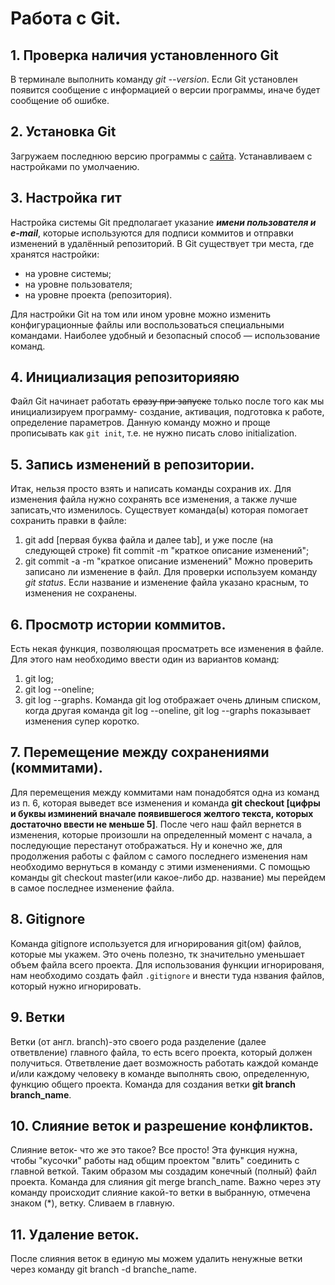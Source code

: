 # Работа с Git.
## 1. Проверка наличия установленного Git
В терминале выполнить команду *git --version*. Если Git установлен появится сообщение с информацией о версии программы, иначе будет сообщение об ошибке.
## 2. Установка Git
Загружаем последнюю версию программы с [сайта](https://git-scm.com/downloads). Устанавливаем с настройками по умолчаению.
## 3. Настройка гит
Настройка системы Git предполагает указание **_имени пользователя и e-mail_**, которые используются для подписи коммитов и отправки изменений в удалённый репозиторий.
В Git существует три места, где хранятся настройки:
* на уровне системы;
* на уровне пользователя;
* на уровне проекта (репозитория).

 Для настройки Git на том или ином уровне можно изменить конфигурационные файлы или воспользоваться специальными командами. Наиболее удобный и безопасный способ — использование команд.
 ## 4. Инициализация репозиторияяю
Файл Git начинает работать ~~сразу при запуске~~ только после того как мы инициализируем программу- создание, активация, подготовка к работе, определение параметров. Данную команду можно и проще прописывать как `git init`, т.е. не нужно писать слово initialization.
## 5. Запись изменений в репозитории.
Итак, нельзя просто взять и написать команды сохранив их. Для изменения файла нужно сохранять все изменения, а также лучше записать,что изменилось. Существует командa(ы) которая помогает сохранить правки в файле:
1. git add [первая буква файла и далее tab], и уже после (на следующей строке) fit commit -m "краткое описание изменений";
2. git commit -a -m "краткое описание изменений" 
Можно проверить записано ли изменение в файл. Для проверки используем команду *git status*. Если название и изменение файла указано красным, то изменения не сохранены.
## 6. Просмотр истории коммитов.
Есть некая функция, позволяющая просматреть все изменения в файле. Для этого нам необходимо ввести один из вариантов команд:
1. git log;
2. git log --oneline;
3. git log --graphs.
Команда git log отображает очень длиным списком, когда другая команда git log --oneline, git log --graphs показывает изменения супер коротко.
## 7. Перемещение между сохранениями (коммитами).
Для перемещения между коммитами нам понадобятся одна из команд из п. 6, которая выведет все изменения и команда **git checkout [цифры и буквы изминений вначале появившегося желтого текста, которых достаточно ввести не меньше 5]**. После чего наш файл вернется в изменения, которые произошли на определенный момент с начала, а последующие перестанут отображаться. Ну и конечно же, для продолжения работы с файлом с самого последнего изменения нам необходимо вернуться в команду с этими изменениями. С помощью команды git checkout master(или какое-либо др. название) мы перейдем в самое последнее изменение файла.
## 8. Gitignore
Команда gitignore используется для игнорирования git(ом) файлов, которые мы укажем. Это очень полезно, тк значительно уменьшает объем файла всего проекта.
Для использования функции игнорированя, нам необходимо создать файл `.gitignore` и внести туда нзвания файлов, который нужно игнорировать.
## 9. Ветки
 Ветки (от англ. branch)-это своего рода разделение (далее ответвление) главного файла, то есть всего проекта, который должен получиться. Ответвление дает возможность работать каждой команде и/или каждому человеку в команде выполнять свою, определенную, функцию общего проекта. Команда для создания ветки **git branch branch_name**.
 ## 10. Слияние веток и разрешение конфликтов.
 Слияние веток- что же это такое?
Все просто! Эта функция нужна, чтобы "кусочки" работы над общим проектом "влить" соединить с главной веткой. Таким образом мы создадим конечный (полный) файл проекта.
Команда для слияния git merge branch_name. 
Важно через эту команду происходит слияние какой-то ветки в выбранную, отмечена знаком (*), ветку. Сливаем в главную.
## 11. Удаление веток.
После слияния веток в единую мы можем удалить ненужные ветки через команду git branch -d branche_name.